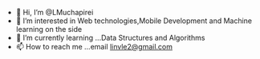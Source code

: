 - 👋 Hi, I’m @LMuchapirei
- 👀 I’m interested in Web technologies,Mobile Development and Machine learning on the side
- 🌱 I’m currently learning ...Data Structures and Algorithms
- 📫 How to reach me ...email linvle2@gmail.com

<!---
LMuchapirei/LMuchapirei is a ✨ special ✨ repository because its `README.md` (this file) appears on your GitHub profile.
You can click the Preview link to take a look at your changes.
--->
